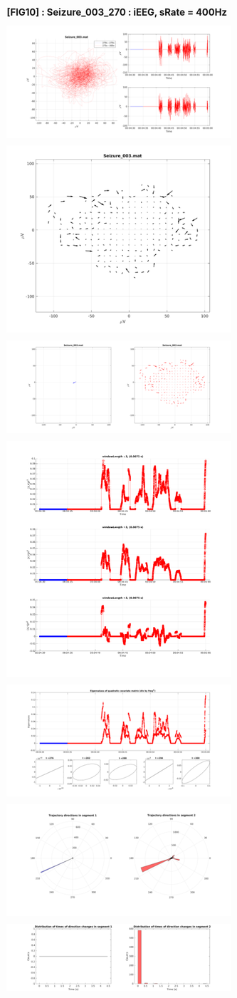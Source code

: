 ## [FIG10] : Seizure_003_270 : iEEG, sRate = 400Hz

![](../../output/phase/Seizure_003_270.png)

![](../../output/flow/Seizure_003_270.png)

![](../../output/flow2/Seizure_003_270.png)

![](../../output/quadvar/Seizure_003_270.png)

![](../../output/quadvareigval/Seizure_003_270.png)

![](../../output/directions/Seizure_003_270.png)

![](../../output/transitions/Seizure_003_270.png)
